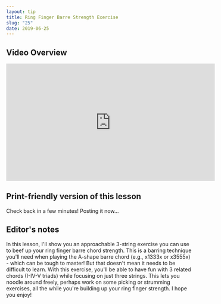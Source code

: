 ```yaml
---
layout: tip
title: Ring Finger Barre Strength Exercise
slug: "25"
date: 2019-06-25
---
```


<!-- patreon_lesson_available: true
patreon_lesson_url: https://www.patreon.com/posts/27795273 -->

## Video Overview

<iframe width="560" height="315" src="https://www.youtube.com/embed/xtvYQSGS6wE?showinfo=0" frameborder="0" allowfullscreen></iframe>

## Print-friendly version of this lesson

<!-- To download the print-friendly PDF I show in my video lesson, [become a supporter on my Patreon page](https://www.patreon.com/posts/27795273). One month minimum ($3, cancel anytime) gets you access to PDFs of all my new & recent lessons ([view a free sample & see list of all PDFs](http://playsongnotes.com/downloads)). Thanks for supporting me and this project! -->

Check back in a few minutes! Posting it now...

<!-- Coming later this morning! Check back soon... -->

## Editor's notes

In this lesson, I'll show you an approachable 3-string exercise you can use to beef up your ring finger barre chord strength. This is a barring technique you'll need when playing the A-shape barre chord (e.g., x1333x or x3555x) - which can be tough to master! But that doesn't mean it needs to be difficult to learn. With this exercise, you'll be able to have fun with 3 related chords (I-IV-V triads) while focusing on just three strings. This lets you noodle around freely, perhaps work on some picking or strumming exercises, all the while you're building up your ring finger strength. I hope you enjoy!
